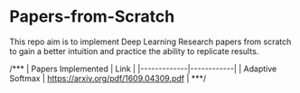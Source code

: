 # Papers-from-Scratch
This repo aim is to implement Deep Learning Research papers from scratch to gain a better intuition and practice the ability to replicate results.

/***
| Papers Implemented | Link | 
|-------------|------------|
| Adaptive Softmax         | https://arxiv.org/pdf/1609.04309.pdf     |
***/
